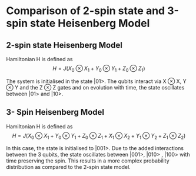 # Comparison of 2-spin state and 3-spin state Heisenberg Model

## 2-spin state Heisenberg Model 

Hamiltonian H is defined as $$H = J(X_0 \otimes X_1 + Y_0 \otimes Y_1 + Z_0 \otimes Z_1)$$

The system is initialised in the state |01>. The qubits interact via X $\otimes$ X, Y $\otimes$ Y and the Z $\otimes$ Z gates and on evolution with time, the state oscillates between |01> and |10>. 

## 3- Spin Heisenberg Model

Hamiltonian H is defined as $$H= J(X_0 \otimes X_1 + Y_0 \otimes Y_1 + Z_0 \otimes Z_1 + X_1 \otimes X_2 + Y_1 \otimes Y_2 + Z_1 \otimes Z_2 )$$

In this case, the state is initialised to |001>. Due to the added interactions between the 3 qubits, the state oscillates between |001>, |010> , |100> with time preserving the spin. This results in a more complex probability distribution as compared to the 2-spin state model.